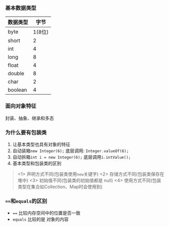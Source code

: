 ### 基本数据类型
  数据类型  |  字节
-----   | -----
byte   |  1(8位)
short  |  2
int    | 4
long   | 8
float  | 4
double | 8
char   | 2
boolean | 4

### 面向对象特征
  封装、抽象、继承和多态
### 为什么要有包装类
  1. 让基本类型也具有对象的特征
  2. 自动装箱`new Integer(6);` 底层调用: `Integer.valueOf(6);` 
  3. 自动拆箱`int i = new Integer(6);` 底层调用`i.intValue();`
  4. 基本类型和包装类的区别
  > <1> 声明方式不同(包装类使用`new`关键字)
  > <2> 存储方式不同(包装类保存在堆中)
  > <3> 初始值不同(包装类的初始值都是 null)
  > <4> 使用方式不同(包装类型在集合如Collection、Map时会使用到)
### `==`和`equals`的区别
* `==` 比较内存空间中的位置是否一致
* `equals` 比较的是 对象的内容
###

























